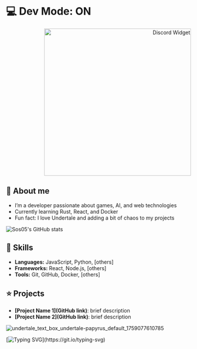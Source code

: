 # 💻 Dev Mode: ON

<p align="right">
  <a href="https://discord.com/users/563382607727820801">
    <img src="https://discord.c99.nl/widget/theme-3/563382607727820801.png" alt="Discord Widget" width="400"/>
  </a>
</p>

## 🔎 About me
- I’m a developer passionate about games, AI, and web technologies
- Currently learning Rust, React, and Docker
- Fun fact: I love Undertale and adding a bit of chaos to my projects

![Sos05's GitHub stats](https://github-readme-stats.vercel.app/api?username=Sos05&show_icons=true&theme=tokyonight)

## 🎯 Skills
- **Languages:** JavaScript, Python, [others]  
- **Frameworks:** React, Node.js, [others]  
- **Tools:** Git, GitHub, Docker, [others]  

## ⭐ Projects
- **[Project Name 1](GitHub link)**: brief description  
- **[Project Name 2](GitHub link)**: brief description  

![undertale_text_box_undertale-papyrus_default_1759077610785](https://github.com/user-attachments/assets/c084734e-b9c6-4ea4-81f6-0e89ebaad5db)

[![Typing SVG](https://readme-typing-svg.demolab.com/?pause=2500&speed=50&lines=Get+out+of+here.;There%E2%80%99s+nothing+down+here.;Why+are+you+waiting%3F;Stop.+Seriously.;Think+there%E2%80%99s+a+feature%3F+Nope.;Just+plain+text.;Wow,+you%E2%80%99re+committed.+Respect%E2%80%A6;Still+here%3F+You+wasted+your+time.)](https://git.io/typing-svg)
